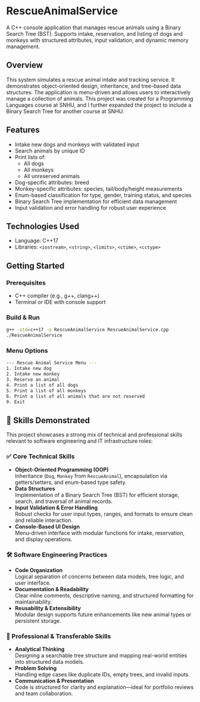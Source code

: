 # RescueAnimalService

A C++ console application that manages rescue animals using a Binary Search Tree (BST). Supports intake, reservation, and listing of dogs and monkeys with structured attributes, input validation, and dynamic memory management.

## Overview

This system simulates a rescue animal intake and tracking service. It demonstrates object-oriented design, inheritance, and tree-based data structures. The application is menu-driven and allows users to interactively manage a collection of animals. This project was created for a Programming Languages course at SNHU, and I further expanded the project to include a Binary Search Tree for another course at SNHU.

## Features

- Intake new dogs and monkeys with validated input
- Search animals by unique ID
- Print lists of:
  - All dogs
  - All monkeys
  - All unreserved animals
- Dog-specific attributes: breed
- Monkey-specific attributes: species, tail/body/height measurements
- Enum-based classification for type, gender, training status, and species
- Binary Search Tree implementation for efficient data management
- Input validation and error handling for robust user experience

## Technologies Used

- Language: C++17
- Libraries: `<iostream>`, `<string>`, `<limits>`, `<ctime>`, `<cctype>`

## Getting Started

### Prerequisites

- C++ compiler (e.g., g++, clang++)
- Terminal or IDE with console support

### Build & Run

```bash
g++ -std=c++17 -o RescueAnimalService RescueAnimalService.cpp
./RescueAnimalService

```
### Menu Options
```bash
--- Rescue Animal Service Menu ---
1. Intake new dog
2. Intake new monkey
3. Reserve an animal
4. Print a list of all dogs
5. Print a list of all monkeys
6. Print a list of all animals that are not reserved
9. Exit
```

## 🧠 Skills Demonstrated

This project showcases a strong mix of technical and professional skills relevant to software engineering and IT infrastructure roles:

### ✅ Core Technical Skills
- **Object-Oriented Programming (OOP)**  
  Inheritance (`Dog`, `Monkey` from `RescueAnimal`), encapsulation via getters/setters, and enum-based type safety.
- **Data Structures**  
  Implementation of a Binary Search Tree (BST) for efficient storage, search, and traversal of animal records.
- **Input Validation & Error Handling**  
  Robust checks for user input types, ranges, and formats to ensure clean and reliable interaction.
- **Console-Based UI Design**  
  Menu-driven interface with modular functions for intake, reservation, and display operations.

### 🛠 Software Engineering Practices
- **Code Organization**  
  Logical separation of concerns between data models, tree logic, and user interface.
- **Documentation & Readability**  
  Clear inline comments, descriptive naming, and structured formatting for maintainability.
- **Reusability & Extensibility**  
  Modular design supports future enhancements like new animal types or persistent storage.

### 💼 Professional & Transferable Skills
- **Analytical Thinking**  
  Designing a searchable tree structure and mapping real-world entities into structured data models.
- **Problem Solving**  
  Handling edge cases like duplicate IDs, empty trees, and invalid inputs.
- **Communication & Presentation**  
  Code is structured for clarity and explanation—ideal for portfolio reviews and team collaboration.
